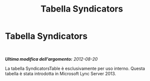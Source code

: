 ﻿---
title: Tabella Syndicators
TOCTitle: Tabella Syndicators
ms:assetid: 98739cb8-829e-4baf-90f4-597cb894521e
ms:mtpsurl: https://technet.microsoft.com/it-it/library/JJ205102(v=OCS.15)
ms:contentKeyID: 49301405
ms.date: 08/24/2015
mtps_version: v=OCS.15
ms.translationtype: HT
---

# Tabella Syndicators

 

_**Ultima modifica dell'argomento:** 2012-08-20_

La tabella SyndicatorsTable è esclusivamente per uso interno. Questa tabella è stata introdotta in Microsoft Lync Server 2013.

